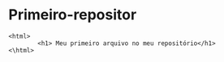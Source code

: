 # Primeiro-repositor

```
<html>
        <h1> Meu primeiro arquivo no meu repositório</h1>
<\html>
```
